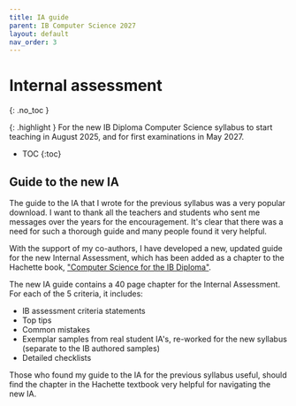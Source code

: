 ```yaml
---
title: IA guide
parent: IB Computer Science 2027
layout: default
nav_order: 3
---
```


# Internal assessment
{: .no_toc }

{: .highlight }
For the new IB Diploma Computer Science syllabus to start teaching in August 2025, and for first examinations in May 2027.

- TOC
{:toc} 

## Guide to the new IA

The guide to the IA that I wrote for the previous syllabus was a very popular download. I want to thank all the teachers and students who sent me messages over the years for the encouragement. It's clear that there was a need for such a thorough guide and many people found it very helpful.

With the support of my co-authors, I have developed a new, updated guide for the new Internal Assessment, which has been added as a chapter to the Hachette book, ["Computer Science for the IB Diploma"](https://www.hachettelearning.com/computing-and-it/computer-science-for-the-ib-diploma).

The new IA guide contains a 40 page chapter for the Internal Assessment. For each of the 5 criteria, it includes:

* IB assessment criteria statements
* Top tips
* Common mistakes
* Exemplar samples from real student IA's, re-worked for the new syllabus (separate to the IB authored samples)
* Detailed checklists

Those who found my guide to the IA for the previous syllabus useful, should find the chapter in the Hachette textbook very helpful for navigating the new IA. 
